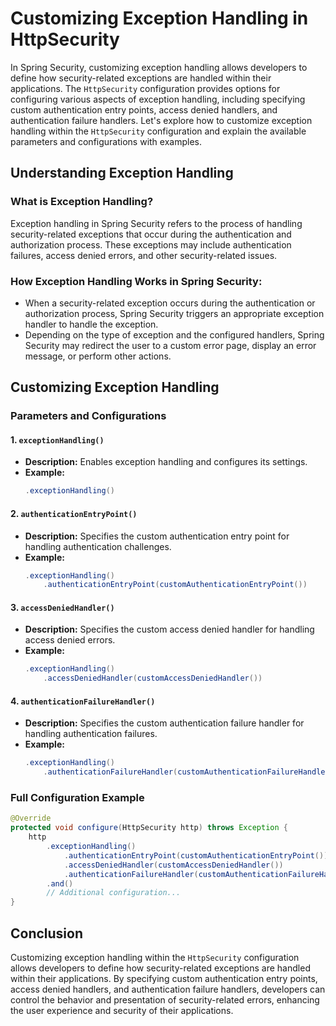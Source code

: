 # Customizing Exception Handling in HttpSecurity

In Spring Security, customizing exception handling allows developers to define how security-related exceptions are handled within their applications. The `HttpSecurity` configuration provides options for configuring various aspects of exception handling, including specifying custom authentication entry points, access denied handlers, and authentication failure handlers. Let's explore how to customize exception handling within the `HttpSecurity` configuration and explain the available parameters and configurations with examples.

## Understanding Exception Handling

### What is Exception Handling?

Exception handling in Spring Security refers to the process of handling security-related exceptions that occur during the authentication and authorization process. These exceptions may include authentication failures, access denied errors, and other security-related issues.

### How Exception Handling Works in Spring Security:

- When a security-related exception occurs during the authentication or authorization process, Spring Security triggers an appropriate exception handler to handle the exception.
- Depending on the type of exception and the configured handlers, Spring Security may redirect the user to a custom error page, display an error message, or perform other actions.

## Customizing Exception Handling

### Parameters and Configurations

#### 1. `exceptionHandling()`

- **Description:** Enables exception handling and configures its settings.
- **Example:**
  ```java
  .exceptionHandling()
  ```

#### 2. `authenticationEntryPoint()`

- **Description:** Specifies the custom authentication entry point for handling authentication challenges.
- **Example:**
  ```java
  .exceptionHandling()
      .authenticationEntryPoint(customAuthenticationEntryPoint())
  ```

#### 3. `accessDeniedHandler()`

- **Description:** Specifies the custom access denied handler for handling access denied errors.
- **Example:**
  ```java
  .exceptionHandling()
      .accessDeniedHandler(customAccessDeniedHandler())
  ```

#### 4. `authenticationFailureHandler()`

- **Description:** Specifies the custom authentication failure handler for handling authentication failures.
- **Example:**
  ```java
  .exceptionHandling()
      .authenticationFailureHandler(customAuthenticationFailureHandler())
  ```

### Full Configuration Example

```java
@Override
protected void configure(HttpSecurity http) throws Exception {
    http
        .exceptionHandling()
            .authenticationEntryPoint(customAuthenticationEntryPoint())
            .accessDeniedHandler(customAccessDeniedHandler())
            .authenticationFailureHandler(customAuthenticationFailureHandler())
        .and()
        // Additional configuration...
}
```

## Conclusion

Customizing exception handling within the `HttpSecurity` configuration allows developers to define how security-related exceptions are handled within their applications. By specifying custom authentication entry points, access denied handlers, and authentication failure handlers, developers can control the behavior and presentation of security-related errors, enhancing the user experience and security of their applications.

